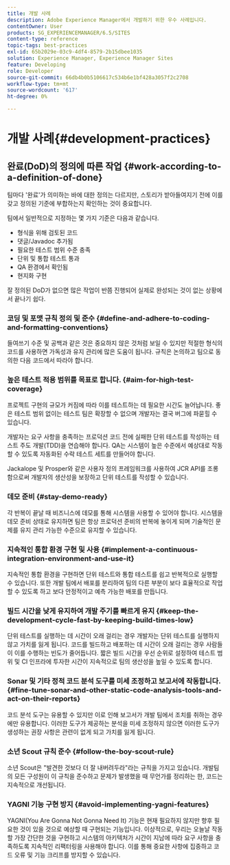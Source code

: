 ```yaml
---
title: 개발 사례
description: Adobe Experience Manager에서 개발하기 위한 우수 사례입니다.
contentOwner: User
products: SG_EXPERIENCEMANAGER/6.5/SITES
content-type: reference
topic-tags: best-practices
exl-id: 65b2029e-03c9-4df4-8579-2b15dbee1035
solution: Experience Manager, Experience Manager Sites
feature: Developing
role: Developer
source-git-commit: 66db4b0b5106617c534b6e1bf428a3057f2c2708
workflow-type: tm+mt
source-wordcount: '617'
ht-degree: 0%

---
```


# 개발 사례{#development-practices}

## 완료(DoD)의 정의에 따른 작업 {#work-according-to-a-definition-of-done}

팀마다 &#39;완료&#39;가 의미하는 바에 대한 정의는 다르지만, 스토리가 받아들여지기 전에 이를 갖고 정의된 기준에 부합하는지 확인하는 것이 중요합니다.

팀에서 일반적으로 지정하는 몇 가지 기준은 다음과 같습니다.

* 형식을 위해 검토된 코드
* 댓글/Javadoc 추가됨
* 필요한 테스트 범위 수준 충족
* 단위 및 통합 테스트 통과
* QA 환경에서 확인됨
* 현지화 구현

잘 정의된 DoD가 없으면 많은 작업이 반쯤 진행되어 실제로 완성되는 것이 없는 상황에서 끝나기 쉽다.

### 코딩 및 포맷 규칙 정의 및 준수 {#define-and-adhere-to-coding-and-formatting-conventions}

들여쓰기 수준 및 공백과 같은 것은 중요하지 않은 것처럼 보일 수 있지만 적절한 형식의 코드를 사용하면 가독성과 유지 관리에 많은 도움이 됩니다. 규칙은 논의하고 팀으로 동의한 다음 코드에서 따라야 합니다.

### 높은 테스트 적용 범위를 목표로 합니다.  {#aim-for-high-test-coverage}

프로젝트 구현의 규모가 커짐에 따라 이를 테스트하는 데 필요한 시간도 늘어납니다. 좋은 테스트 범위 없이는 테스트 팀은 확장할 수 없으며 개발자는 결국 버그에 파묻힐 수 있습니다.

개발자는 요구 사항을 충족하는 프로덕션 코드 전에 실패한 단위 테스트를 작성하는 테스트 주도 개발(TDD)을 연습해야 합니다. QA는 시스템이 높은 수준에서 예상대로 작동할 수 있도록 자동화된 수락 테스트 세트를 만들어야 합니다.

Jackalope 및 Prosper와 같은 사용자 정의 프레임워크를 사용하여 JCR API를 조롱함으로써 개발자의 생산성을 보장하고 단위 테스트를 작성할 수 있습니다.

### 데모 준비 {#stay-demo-ready}

각 반복이 끝날 때 비즈니스에 데모를 통해 시스템을 사용할 수 있어야 합니다. 시스템을 데모 준비 상태로 유지하면 팀은 항상 프로덕션 준비의 반복에 놓이게 되며 기술적인 문제를 유지 관리 가능한 수준으로 유지할 수 있습니다.

### 지속적인 통합 환경 구현 및 사용 {#implement-a-continuous-integration-environment-and-use-it}

지속적인 통합 환경을 구현하면 단위 테스트와 통합 테스트를 쉽고 반복적으로 실행할 수 있습니다. 또한 개발 팀에서 배포를 분리하여 팀의 다른 부분이 보다 효율적으로 작업할 수 있도록 하고 보다 안정적이고 예측 가능한 배포를 만듭니다.

### 빌드 시간을 낮게 유지하여 개발 주기를 빠르게 유지 {#keep-the-development-cycle-fast-by-keeping-build-times-low}

단위 테스트를 실행하는 데 시간이 오래 걸리는 경우 개발자는 단위 테스트를 실행하지 않고 가치를 잃게 됩니다. 코드를 빌드하고 배포하는 데 시간이 오래 걸리는 경우 사람들이 이를 수행하는 빈도가 줄어듭니다. 짧은 빌드 시간을 우선 순위로 설정하여 테스트 범위 및 CI 인프라에 투자한 시간이 지속적으로 팀의 생산성을 높일 수 있도록 합니다.

### Sonar 및 기타 정적 코드 분석 도구를 미세 조정하고 보고서에 작동합니다. {#fine-tune-sonar-and-other-static-code-analysis-tools-and-act-on-their-reports}

코드 분석 도구는 유용할 수 있지만 이로 인해 보고서가 개발 팀에서 조치를 취하는 경우에만 유용합니다. 이러한 도구가 제공하는 분석을 미세 조정하지 않으면 이러한 도구가 생성하는 권장 사항은 관련이 없게 되고 가치를 잃게 됩니다.

### 소년 Scout 규칙 준수 {#follow-the-boy-scout-rule}

소년 Scout은 &quot;발견한 것보다 더 잘 내버려두라&quot;라는 규칙을 가지고 있습니다. 개발팀의 모든 구성원이 이 규칙을 준수하고 문제가 발생했을 때 무언가를 정리하는 한, 코드는 지속적으로 개선됩니다.

### YAGNI 기능 구현 방지 {#avoid-implementing-yagni-features}

YAGNI(You Are Gonna Not Gonna Need It) 기능은 현재 필요하지 않지만 향후 필요한 것이 있을 것으로 예상할 때 구현되는 기능입니다. 이상적으로, 우리는 오늘날 작동할 가장 간단한 것을 구현하고 시스템의 아키텍처가 시간이 지남에 따라 요구 사항을 충족하도록 지속적인 리팩터링을 사용해야 합니다. 이를 통해 중요한 사항에 집중하고 코드 오류 및 기능 크리프를 방지할 수 있습니다.
